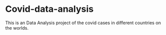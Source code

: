 # Covid-data-analysis

This is an Data Analysis project of the covid cases in different countries on the worlds.
